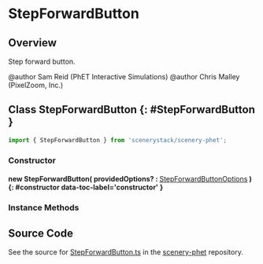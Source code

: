 # StepForwardButton

## Overview

Step forward button.

@author Sam Reid (PhET Interactive Simulations)
@author Chris Malley (PixelZoom, Inc.)

## Class StepForwardButton {: #StepForwardButton }


```js
import { StepForwardButton } from 'scenerystack/scenery-phet';
```
### Constructor

#### new StepForwardButton( providedOptions? : <span style="font-weight: 400;">[StepForwardButtonOptions](../scenery-phet/StepForwardButton.md#StepForwardButtonOptions)</span> ) {: #constructor data-toc-label='constructor' }

### Instance Methods





## Source Code

See the source for [StepForwardButton.ts](https://github.com/phetsims/scenery-phet/blob/main/js/buttons/StepForwardButton.ts) in the [scenery-phet](https://github.com/phetsims/scenery-phet) repository.
